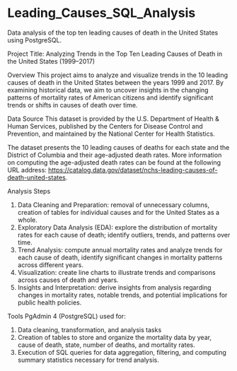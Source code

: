 # Leading_Causes_SQL_Analysis
Data analysis of the top ten leading causes of death in the United States using PostgreSQL.

Project Title: Analyzing Trends in the Top Ten Leading Causes of Death in the United States (1999–2017)

Overview
This project aims to analyze and visualize trends in the 10 leading causes of death in the United States between the years 1999 and 2017. By examining historical data, we aim to uncover insights in the changing patterns of mortality rates of American citizens and identify significant trends or shifts in causes of death over time.

Data Source
This dataset is provided by the U.S. Department of Health & Human Services, published by the Centers for Disease Control and Prevention, and maintained by the National Center for Health Statistics. 

The dataset presents the 10 leading causes of deaths for each state and the District of Columbia and their age-adjusted death rates. More information on computing the age-adjusted death rates can be found at the following URL address: https://catalog.data.gov/dataset/nchs-leading-causes-of-death-united-states.

Analysis Steps
1. Data Cleaning and Preparation: removal of unnecessary columns, creation of tables for individual causes and for the United States as a whole.
2. Exploratory Data Analysis (EDA): explore the distribution of mortality rates for each cause of death; identify outliers, trends, and patterns over time.
3. Trend Analysis: compute annual mortality rates and analyze trends for each cause of death, identify significant changes in mortality patterns across different years.
4. Visualization: create line charts to illustrate trends and comparisons across causes of death and years.
5. Insights and Interpretation: derive insights from analysis regarding changes in mortality rates, notable trends, and potential implications for public health policies.

Tools
PgAdmin 4 (PostgreSQL) used for:
1. Data cleaning, transformation, and analysis tasks
2. Creation of tables to store and organize the mortality data by year, cause of death, state, number of deaths, and mortality rates.
3. Execution of SQL queries for data aggregation, filtering, and computing summary statistics necessary for trend analysis.
